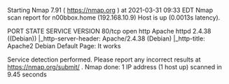 Starting Nmap 7.91 ( https://nmap.org ) at 2021-03-31 09:33 EDT
Nmap scan report for n00bbox.home (192.168.10.9)
Host is up (0.0013s latency).

PORT   STATE SERVICE VERSION
80/tcp open  http    Apache httpd 2.4.38 ((Debian))
|_http-server-header: Apache/2.4.38 (Debian)
|_http-title: Apache2 Debian Default Page: It works

Service detection performed. Please report any incorrect results at https://nmap.org/submit/ .
Nmap done: 1 IP address (1 host up) scanned in 9.45 seconds
